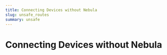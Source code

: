 ```yaml
---
title: Connecting Devices without Nebula
slug: unsafe_routes
summary: unsafe
---
```

# Connecting Devices without Nebula